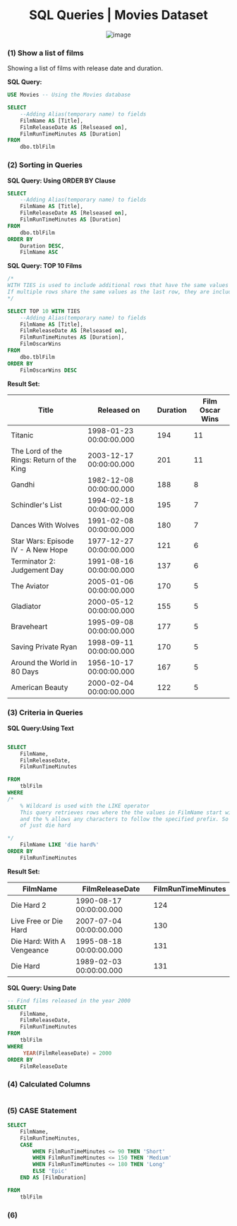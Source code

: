 <div align="center">
	<h1>
		SQL Queries | Movies Dataset 
	</h1>

![image](https://img.freepik.com/free-vector/realistic-horizontal-cinema-movie-time-poster-with-3d-glasses-snacks-tickets-clapper-reel-blue-background-with-bokeh-vector-illustration_1284-77013.jpg?t=st=1708960090~exp=1708963690~hmac=a43c67c034b365a61c378b5a2c308899ba06016c7e9f00e37eb8cd549661569b&w=1380)
 </div>


### (1) Show a list of films 

Showing a list of films with release date and duration.

**SQL Query:**

```sql
USE Movies -- Using the Movies database 

SELECT 
	--Adding Alias(temporary name) to fields
	FilmName AS [Title],
	FilmReleaseDate AS [Relseased on],
	FilmRunTimeMinutes AS [Duration]
FROM 
	dbo.tblFilm
```

###  (2) Sorting in Queries

**SQL Query: Using ORDER BY Clause**

```sql
SELECT 
	--Adding Alias(temporary name) to fields
	FilmName AS [Title],
	FilmReleaseDate AS [Relseased on],
	FilmRunTimeMinutes AS [Duration]
FROM 
	dbo.tblFilm
ORDER BY
	Duration DESC,
	FilmName ASC
```
**SQL Query: TOP 10 Films**

```sql
/*
WITH TIES is used to include additional rows that have the same values as the last row. 
If multiple rows share the same values as the last row, they are included in the result set.
*/

SELECT TOP 10 WITH TIES
	--Adding Alias(temporary name) to fields
	FilmName AS [Title],
	FilmReleaseDate AS [Relseased on],
	FilmRunTimeMinutes AS [Duration],
	FilmOscarWins
FROM 
	dbo.tblFilm
ORDER BY
	FilmOscarWins DESC
```
**Result Set:**

| Title                                     | Released on                 | Duration | Film Oscar Wins |
|-------------------------------------------|-----------------------------|----------|------------------|
| Titanic                                   | 1998-01-23 00:00:00.000   | 194      | 11               |
| The Lord of the Rings: Return of the King | 2003-12-17 00:00:00.000   | 201      | 11               |
| Gandhi                                    | 1982-12-08 00:00:00.000   | 188      | 8                |
| Schindler's List                          | 1994-02-18 00:00:00.000   | 195      | 7                |
| Dances With Wolves                        | 1991-02-08 00:00:00.000   | 180      | 7                |
| Star Wars: Episode IV - A New Hope        | 1977-12-27 00:00:00.000   | 121      | 6                |
| Terminator 2: Judgement Day               | 1991-08-16 00:00:00.000   | 137      | 6                |
| The Aviator                               | 2005-01-06 00:00:00.000   | 170      | 5                |
| Gladiator                                 | 2000-05-12 00:00:00.000   | 155      | 5                |
| Braveheart                                | 1995-09-08 00:00:00.000   | 177      | 5                |
| Saving Private Ryan                       | 1998-09-11 00:00:00.000   | 170      | 5                |
| Around the World in 80 Days               | 1956-10-17 00:00:00.000   | 167      | 5                |
| American Beauty                           | 2000-02-04 00:00:00.000   | 122      | 5                |


###  (3) Criteria in Queries

**SQL Query:Using Text**

```sql

SELECT 
	FilmName,
	FilmReleaseDate,
	FilmRunTimeMinutes

FROM 
	tblFilm
WHERE 
/* 
	% Wildcard is used with the LIKE operator 
	This query retrieves rows where the the values in FilmName start with die hard 
	and the % allows any characters to follow the specified prefix. So you'll get die hard 2.. instead 
	of just die hard 

*/
	FilmName LIKE 'die hard%'
ORDER BY 
	FilmRunTimeMinutes
```

**Result Set:**

| FilmName                    | FilmReleaseDate            | FilmRunTimeMinutes |
|-----------------------------|----------------------------|--------------------|
| Die Hard 2                  | 1990-08-17 00:00:00.000    | 124                |
| Live Free or Die Hard       | 2007-07-04 00:00:00.000    | 130                |
| Die Hard: With A Vengeance  | 1995-08-18 00:00:00.000    | 131                |
| Die Hard                    | 1989-02-03 00:00:00.000    | 131                |


**SQL Query: Using Date**

```sql
-- Find films released in the year 2000
SELECT 
	FilmName,
	FilmReleaseDate,
	FilmRunTimeMinutes	
FROM 
	tblFilm
WHERE 
	 YEAR(FilmReleaseDate) = 2000
ORDER BY 
	FilmReleaseDate
```


###  (4) Calculated Columns 

```sql

```


###  (5) CASE Statement

```sql
SELECT
	FilmName,
	FilmRunTimeMinutes,
	CASE
		WHEN FilmRunTimeMinutes <= 90 THEN 'Short'
		WHEN FilmRunTimeMinutes <= 150 THEN 'Medium'
		WHEN FilmRunTimeMinutes <= 180 THEN 'Long'
		ELSE 'Epic'
	END AS [FilmDuration]

FROM 
	tblFilm
```


###  (6)

